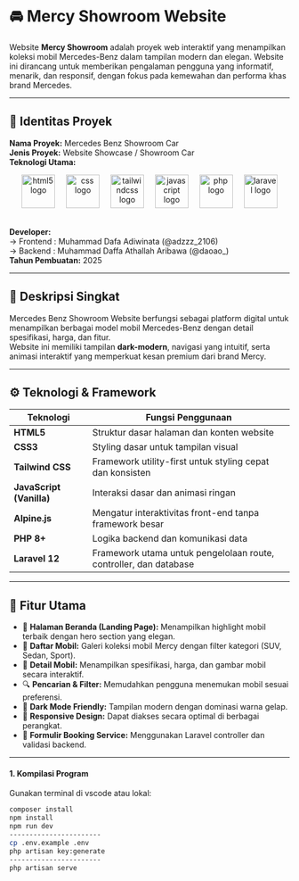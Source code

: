 # 🚘 Mercy Showroom Website

Website **Mercy Showroom** adalah proyek web interaktif yang menampilkan koleksi mobil Mercedes-Benz dalam tampilan modern dan elegan. Website ini dirancang untuk memberikan pengalaman pengguna yang informatif, menarik, dan responsif, dengan fokus pada kemewahan dan performa khas brand Mercedes.

---

## 🪪 Identitas Proyek

**Nama Proyek:** Mercedes Benz Showroom Car <br>
**Jenis Proyek:** Website Showcase / Showroom Car <br>
**Teknologi Utama:** <br>

<div align="center">
  <img src="https://cdn.jsdelivr.net/gh/devicons/devicon/icons/html5/html5-original.svg" height="60" alt="html5 logo"  />
  <img width="12" />
  <img src="https://cdn.jsdelivr.net/gh/devicons/devicon/icons/css3/css3-original.svg" height="60" alt="css logo"  />
  <img width="12" />
  <img src="https://skillicons.dev/icons?i=tailwind" height="60" alt="tailwindcss logo"  />
  <img width="12" />
  <img src="https://cdn.jsdelivr.net/gh/devicons/devicon/icons/javascript/javascript-original.svg" height="60" alt="javascript logo"  />
  <img width="12" />
  <img src="https://cdn.jsdelivr.net/gh/devicons/devicon/icons/php/php-original.svg" height="60" alt="php logo"  />
  <img width="12" />
  <img src="https://cdn.jsdelivr.net/gh/devicons/devicon/icons/laravel/laravel-original.svg" height="60" alt="laravel logo"  />
</div>

<br>

**Developer:** <br>
-> Frontend : Muhammad Dafa Adiwinata (@adzzz_2106) <br>
-> Backend : Muhammad Daffa Athallah Aribawa (@daoao_) <br>
**Tahun Pembuatan:** 2025

---

## 🧩 Deskripsi Singkat

Mercedes Benz Showroom Website berfungsi sebagai platform digital untuk menampilkan berbagai model mobil Mercedes-Benz dengan detail spesifikasi, harga, dan fitur.  
Website ini memiliki tampilan **dark-modern**, navigasi yang intuitif, serta animasi interaktif yang memperkuat kesan premium dari brand Mercy.

---

## ⚙️ Teknologi & Framework

| Teknologi                | Fungsi Penggunaan                                                 |
| ------------------------ | ----------------------------------------------------------------- |
| **HTML5**                | Struktur dasar halaman dan konten website                         |
| **CSS3**                 | Styling dasar untuk tampilan visual                               |
| **Tailwind CSS**         | Framework utility-first untuk styling cepat dan konsisten         |
| **JavaScript (Vanilla)** | Interaksi dasar dan animasi ringan                                |
| **Alpine.js**            | Mengatur interaktivitas front-end tanpa framework besar           |
| **PHP 8+**               | Logika backend dan komunikasi data                                |
| **Laravel 12**          | Framework utama untuk pengelolaan route, controller, dan database |

---

## 🧠 Fitur Utama

-   💎 **Halaman Beranda (Landing Page):** Menampilkan highlight mobil terbaik dengan hero section yang elegan.
-   🚗 **Daftar Mobil:** Galeri koleksi mobil Mercy dengan filter kategori (SUV, Sedan, Sport).
-   📄 **Detail Mobil:** Menampilkan spesifikasi, harga, dan gambar mobil secara interaktif.
-   🔍 **Pencarian & Filter:** Memudahkan pengguna menemukan mobil sesuai preferensi.
-   🌙 **Dark Mode Friendly:** Tampilan modern dengan dominasi warna gelap.
-   📱 **Responsive Design:** Dapat diakses secara optimal di berbagai perangkat.
-   🧾 **Formulir Booking Service:** Menggunakan Laravel controller dan validasi backend.

---

#### 1. Kompilasi Program
Gunakan terminal di vscode atau lokal:
```bash
composer install
npm install
npm run dev
-----------------------
cp .env.example .env
php artisan key:generate
-----------------------
php artisan serve